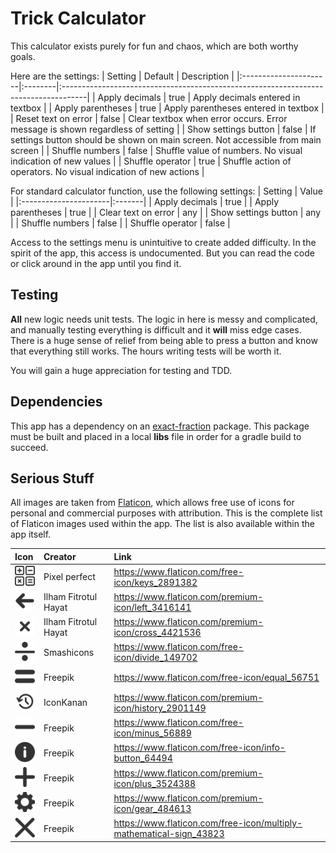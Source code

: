 # Trick Calculator

This calculator exists purely for fun and chaos, which are both worthy goals.

Here are the settings:
| Setting               | Default | Description                                                                         |
|:----------------------|:--------|:------------------------------------------------------------------------------------|
| Apply decimals        | true    | Apply decimals entered in textbox                                                   |
| Apply parentheses     | true    | Apply parentheses entered in textbox                                                |
| Reset text on error   | false   | Clear textbox when error occurs. Error message is shown regardless of setting       |
| Show settings button  | false   | If settings button should be shown on main screen. Not accessible from main screen  |
| Shuffle numbers       | false   | Shuffle value of numbers. No visual indication of new values                        |
| Shuffle operator      | true    | Shuffle action of operators. No visual indication of new actions                    |

For standard calculator function, use the following settings:
| Setting               | Value  |
|:----------------------|:-------|
| Apply decimals        | true   |
| Apply parentheses     | true   |
| Clear text on error   | any    |
| Show settings button  | any    |
| Shuffle numbers       | false  |
| Shuffle operator      | false  |

Access to the settings menu is unintuitive to create added difficulty.
In the spirit of the app, this access is undocumented.
But you can read the code or click around in the app until you find it.

## Testing
**All** new logic needs unit tests.
The logic in here is messy and complicated, and manually testing everything is difficult and it **will** miss edge cases.
There is a huge sense of relief from being able to press a button and know that everything still works.
The hours writing tests will be worth it. 

You will gain a huge appreciation for testing and TDD.

## Dependencies
This app has a dependency on an [exact-fraction](https://github.com/lbressler13/exact-numbers) package.
This package must be built and placed in a local **libs** file in order for a gradle build to succeed.

## Serious Stuff
All images are taken from [Flaticon](https://www.flaticon.com/), which allows free use of icons for personal and commercial purposes with attribution.
This is the complete list of Flaticon images used within the app.
The list is also available within the app itself.

| Icon                                                        | Creator              | Link                                                                  |
|:------------------------------------------------------------|:---------------------|:----------------------------------------------------------------------|
| ![img](app/src/main/res/drawable-hdpi/launcher.png)         | Pixel perfect        | <https://www.flaticon.com/free-icon/keys_2891382>                     |
| ![img](app/src/main/res/drawable-hdpi/ic_arrow_left.png)    | Ilham Fitrotul Hayat | <https://www.flaticon.com/premium-icon/left_3416141>                  |
| ![img](app/src/main/res/drawable-hdpi/ic_close.png)         | Ilham Fitrotul Hayat | <https://www.flaticon.com/premium-icon/cross_4421536>                 |
| ![img](app/src/main/res/drawable-hdpi/ic_divide.png)        | Smashicons           | <https://www.flaticon.com/free-icon/divide_149702>                    |
| ![img](app/src/main/res/drawable-hdpi/ic_equals.png)        | Freepik              | <https://www.flaticon.com/free-icon/equal_56751>                      |
| ![img](app/src/main/res/drawable-hdpi/ic_history.png)       | IconKanan            | <https://www.flaticon.com/premium-icon/history_2901149>               |
| ![img](app/src/main/res/drawable-hdpi/ic_minus.png)         | Freepik              | <https://www.flaticon.com/free-icon/minus_56889>                      |
| ![img](app/src/main/res/drawable-hdpi/ic_info.png)          | Freepik              | <https://www.flaticon.com/free-icon/info-button_64494>                |
| ![img](app/src/main/res/drawable-hdpi/ic_plus.png)          | Freepik              | <https://www.flaticon.com/premium-icon/plus_3524388>                  |
| ![img](app/src/main/res/drawable-hdpi/ic_settings.png)      | Freepik              | <https://www.flaticon.com/premium-icon/gear_484613>                   |
| ![img](app/src/main/res/drawable-hdpi/ic_times.png)         | Freepik              | <https://www.flaticon.com/free-icon/multiply-mathematical-sign_43823> |
